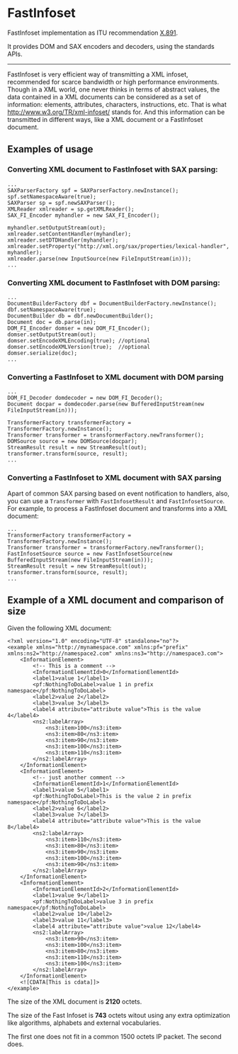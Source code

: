 FastInfoset
===========

FastInfoset implementation as ITU recommendation [X.891](http://www.itu.int/rec/T-REC-X.891-200505-I).

It provides DOM and SAX encoders and decoders, using the standards APIs.
***
FastInfoset is very efficient way of transmitting a XML infoset, recommended for scarce bandwidth or high performance environments.
Though in a XML world, one never thinks in terms of abstract values, the data contained in a XML documents can be considered as a set of information: elements, attributes, characters, instructions, etc. That is what http://www.w3.org/TR/xml-infoset/ stands for. And this information can be transmitted in different ways, like a XML document or a FastInfoset document.


## Examples of usage


### Converting XML document to FastInfoset with SAX parsing:
    ...
    SAXParserFactory spf = SAXParserFactory.newInstance();
    spf.setNamespaceAware(true);
    SAXParser sp = spf.newSAXParser();
    XMLReader xmlreader = sp.getXMLReader();
    SAX_FI_Encoder myhandler = new SAX_FI_Encoder();
    
    myhandler.setOutputStream(out);
    xmlreader.setContentHandler(myhandler);
    xmlreader.setDTDHandler(myhandler);
    xmlreader.setProperty("http://xml.org/sax/properties/lexical-handler", myhandler);
    xmlreader.parse(new InputSource(new FileInputStream(in)));
    ...
    

    
### Converting XML document to FastInfoset with DOM parsing:
    ...
    DocumentBuilderFactory dbf = DocumentBuilderFactory.newInstance();
    dbf.setNamespaceAware(true);
    DocumentBuilder db = dbf.newDocumentBuilder();
    Document doc = db.parse(in);
    DOM_FI_Encoder domser = new DOM_FI_Encoder();
    domser.setOutputStream(out);
    domser.setEncodeXMLEncoding(true); //optional
    domser.setEncodeXMLVersion(true);  //optional
    domser.serialize(doc);
    ...

### Converting a FastInfoset to XML document with DOM parsing
    ...
    DOM_FI_Decoder domdecoder = new DOM_FI_Decoder();
    Document docpar = domdecoder.parse(new BufferedInputStream(new FileInputStream(in)));

    TransformerFactory transformerFactory = TransformerFactory.newInstance();
    Transformer transformer = transformerFactory.newTransformer();
    DOMSource source = new DOMSource(docpar);
    StreamResult result = new StreamResult(out);
    transformer.transform(source, result);
    ...
### Converting a FastInfoset to XML document with SAX parsing

Apart of common SAX parsing based on event notification to handlers, also, you can use a `Transformer` with `FastInfosetResult` and `FastInfosetSource`.
For example, to process a FastInfoset document and transforms into a XML document:

    ...
    TransformerFactory transformerFactory = TransformerFactory.newInstance();
    Transformer transformer = transformerFactory.newTransformer();
    FastInfosetSource source = new FastInfosetSource(new BufferedInputStream(new FileInputStream(in)));
    StreamResult result = new StreamResult(out);
    transformer.transform(source, result);
    ...

## Example of a XML document and comparison of size
Given the following XML document:
    
    <?xml version="1.0" encoding="UTF-8" standalone="no"?>
    <example xmlns="http://mynamespace.com" xmlns:pf="prefix" xmlns:ns2="http://namespace2.com" xmlns:ns3="http://namespace3.com">
        <InformationElement>
            <!-- This is a comment -->
            <InformationElementId>0</InformationElementId>
            <label1>value 1</label1>
            <pf:NothingToDoLabel>value 1 in prefix namespace</pf:NothingToDoLabel>
            <label2>value 2</label2>
            <label3>value 3</label3>
            <label4 attribute="attribute value">This is the value 4</label4>
            <ns2:labelArray>
                <ns3:item>100</ns3:item>
                <ns3:item>80</ns3:item>
                <ns3:item>90</ns3:item>
                <ns3:item>100</ns3:item>
                <ns3:item>110</ns3:item>
            </ns2:labelArray>
        </InformationElement>
        <InformationElement>
            <!-- just another comment -->
            <InformationElementId>1</InformationElementId>
            <label1>value 5</label1>
            <pf:NothingToDoLabel>This is the value 2 in prefix namespace</pf:NothingToDoLabel>
            <label2>value 6</label2>
            <label3>value 7</label3>
            <label4 attribute="attribute value">This is the value 8</label4>
            <ns2:labelArray>
                <ns3:item>110</ns3:item>
                <ns3:item>80</ns3:item>
                <ns3:item>90</ns3:item>
                <ns3:item>100</ns3:item>
                <ns3:item>90</ns3:item>
            </ns2:labelArray>
        </InformationElement>
        <InformationElement>
            <InformationElementId>2</InformationElementId>
            <label1>value 9</label1>
            <pf:NothingToDoLabel>value 3 in prefix namespace</pf:NothingToDoLabel>
            <label2>value 10</label2>
            <label3>value 11</label3>
            <label4 attribute="attribute value">value 12</label4>
            <ns2:labelArray>
                <ns3:item>90</ns3:item>
                <ns3:item>100</ns3:item>
                <ns3:item>80</ns3:item>
                <ns3:item>110</ns3:item>
                <ns3:item>100</ns3:item>
            </ns2:labelArray>
        </InformationElement>
        <![CDATA[This is cdata]]>
    </example>
    
The size of the XML document is <b>2120</b> octets.

The size of the Fast Infoset is <b>743</b> octets witout using any extra optimization like algorithms, alphabets and external vocabularies.

The first one does not fit in a common 1500 octets IP packet. The second does.
